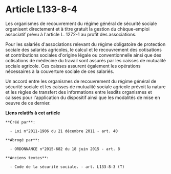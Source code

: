 # Article L133-8-4

Les organismes de recouvrement du régime général de sécurité sociale organisent directement et à titre gratuit la gestion du
chèque-emploi associatif prévu à l'article L. 1272-1 au profit des associations.

Pour les salariés d'associations relevant du régime obligatoire de protection sociale des salariés agricoles, le calcul et le
recouvrement des cotisations et contributions sociales d'origine légale ou conventionnelle ainsi que des cotisations de
médecine du travail sont assurés par les caisses de mutualité sociale agricole. Ces caisses assurent également les opérations
nécessaires à la couverture sociale de ces salariés.

Un accord entre les organismes de recouvrement du régime général de sécurité sociale et les caisses de mutualité sociale
agricole prévoit la nature et les règles de transfert des informations entre lesdits organismes et caisses pour l'application
du dispositif ainsi que les modalités de mise en oeuvre de ce dernier.

**Liens relatifs à cet article**

	**Créé par**:

	  - Loi n°2011-1906 du 21 décembre 2011 - art. 40

	**Abrogé par**:

	  - ORDONNANCE n°2015-682 du 18 juin 2015 - art. 8

	**Anciens textes**:

	  - Code de la sécurité sociale. - art. L133-8-3 (T)
